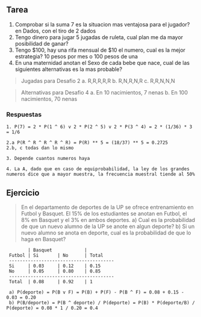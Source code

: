 ## Tarea

1. Comprobar si la suma 7 es la situacion mas ventajosa para el jugador? en Dados, con el tiro de 2 dados
2. Tengo dinero para jugar 5 jugadas de ruleta, cual plan me da mayor posibilidad de ganar?
3. Tengo $100, hay una rifa mensual de $10 el numero, cual es la mejor estrategia? 10 pesos por mes o 100 pesos de una
4. En una maternidad anotan el Sexo de cada bebe que nace, cual de las siguientes alternativas es la mas probable?

> Jugadas para Desafio 2
> a. R,R,R,R,R
> b. R,N,R,N,R
> c. R,R,N,N,N

> Alternativas para Desafio 4
> a. En 10 nacimientos, 7 nenas
> b. En 100 nacimientos, 70 nenas

### Respuestas

```
1. P(7) = 2 * P(1 ^ 6) v 2 * P(2 ^ 5) v 2 * P(3 ^ 4) = 2 * (1/36) * 3 = 1/6

2.a P(R ^ R ^ R ^ R ^ R) = P(R) ** 5 = (18/37) ** 5 = 0.2725
2.b, c todas dan lo mismo

3. Depende cuantos numeros haya

4. La A, dado que en caso de equiprobabilidad, la ley de los grandes numeros dice que a mayor muestra, la frecuencia muestral tiende al 50%
```

## Ejercicio

> En el departamento de deportes de la UP se ofrece entrenamiento en Futbol y Basquet. El 15% de los estudiantes
> se anotan en Futbol, el 8% en Basquet y el 3% en ambos deportes.
> a) Cual es la probabilidad de que un nuevo alumno de la UP se anote en algun deporte?
> b) Si un nuevo alumno se anota en deporte, cual es la probabilidad de que lo haga en Basquet?

```
        | Basquet            |
 Futbol | Si       | No      | Total
 ---------------------------------------
 Si     | 0.03     | 0.12    | 0.15
 No     | 0.05     | 0.80    | 0.85
 ---------------------------------------
 Total  | 0.08     | 0.92    | 1

 a) P(deporte) = P(B v F) = P(B) + P(F) - P(B ^ F) = 0.08 + 0.15 - 0.03 = 0.20
 b) P(B/deporte) = P(B ^ deporte) / P(deporte) = P(B) * P(deporte/B) / P(deporte) = 0.08 * 1 / 0.20 = 0.4
```


